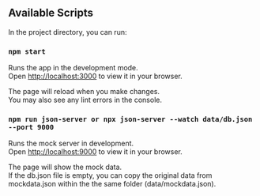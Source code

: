 ## Available Scripts

In the project directory, you can run:

### `npm start`

Runs the app in the development mode.\
Open [http://localhost:3000](http://localhost:3000) to view it in your browser.

The page will reload when you make changes.\
You may also see any lint errors in the console.

### `npm run json-server or npx json-server --watch data/db.json --port 9000`

Runs the mock server in development.\
Open [http://localhost:9000](http://localhost:9000) to view it in your browser.

The page will show the mock data.\
If the db.json file is empty, you can copy the original data from mockdata.json within the the same folder (data/mockdata.json).

